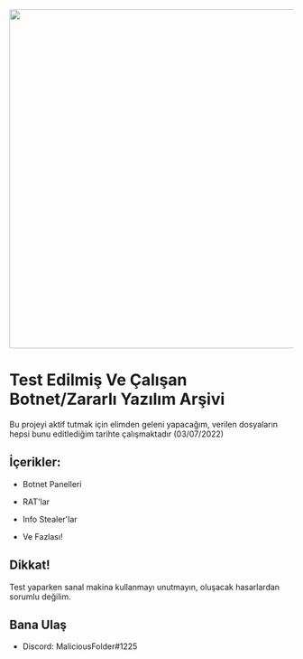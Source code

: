 <img src="banner.jpg" width="600">

# Test Edilmiş Ve Çalışan Botnet/Zararlı Yazılım Arşivi
Bu projeyi aktif tutmak için elimden geleni yapacağım, verilen dosyaların hepsi bunu editlediğim tarihte çalışmaktadır (03/07/2022)


## İçerikler:


- Botnet Panelleri

- RAT'lar

- Info Stealer'lar

- Ve Fazlası!
## Dikkat!

Test yaparken sanal makina kullanmayı unutmayın, oluşacak hasarlardan sorumlu değilim.
## Bana Ulaş

- Discord: MaliciousFolder#1225

    
